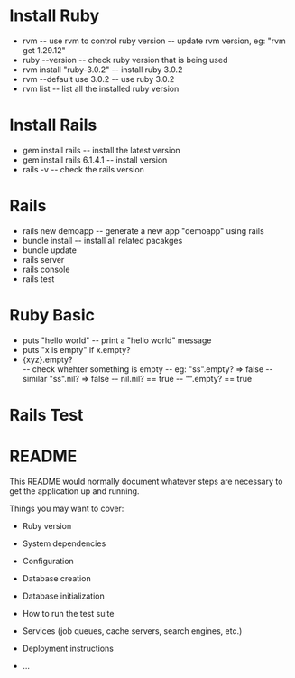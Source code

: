# Install Ruby
- rvm 
  -- use rvm to control ruby version
  -- update rvm version, eg: "rvm get 1.29.12"
- ruby --version 
  -- check ruby version that is being used  
- rvm install "ruby-3.0.2" 
  -- install ruby 3.0.2
- rvm --default use 3.0.2
  -- use ruby 3.0.2
- rvm list
  -- list all the installed ruby version 

# Install Rails 
- gem install rails 
  -- install the latest version 
- gem install rails 6.1.4.1 
  -- install version 
- rails -v 
  -- check  the rails version 

# Rails 
- rails new demoapp
  -- generate a new app "demoapp" using rails 
- bundle install 
  -- install all related pacakges 
- bundle update 
- rails server
- rails console 
- rails test 

# Ruby Basic 
- puts "hello world" 
  -- print a "hello world" message 
- puts "x is empty" if x.empty?
- {xyz}.empty?  
  -- check whehter something is empty
  -- eg: "ss".empty?  => false 
  -- similar "ss".nil? => false 
  -- nil.nil? == true 
  -- "".empty? == true 

# Rails Test 


# README

This README would normally document whatever steps are necessary to get the
application up and running.

Things you may want to cover:

* Ruby version

* System dependencies

* Configuration

* Database creation

* Database initialization

* How to run the test suite

* Services (job queues, cache servers, search engines, etc.)

* Deployment instructions

* ...
